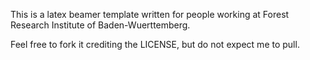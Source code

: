 This is a latex beamer template written for people working at 
Forest Research Institute of Baden-Wuerttemberg.

Feel free to fork it crediting the LICENSE, but do not expect me to pull.

